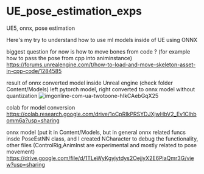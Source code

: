 # UE_pose_estimation_exps
UE5, onnx, pose estimation

Here's my try to understand how to use ml models inside of UE using ONNX 

biggest question for now is how to move bones from code ? (for example how to pass the pose from cpp into animinstance)
https://forums.unrealengine.com/t/how-to-load-and-move-skeleton-asset-in-cpp-code/1284585

result of onnx converted model inside Unreal engine (check folder Content/Models)
left pytorch model, right converted to onnx model without quantization 
![imgonline-com-ua-twotoone-hIkCAebGqX25](https://github.com/tempdeltavalue/UE_pose_estimation_exps/assets/36921178/3e54d845-e5e5-4a86-90e3-e2c8a441d723)

colab for model conversion 
https://colab.research.google.com/drive/1oCpRIkPRSYDJXjwHbV2_Ev1Clhbomm6a?usp=sharing

onnx model (put it in Content/Models, but in general onnx related funcs insde PoseEstNN class, and I created NCharacter to debug the functionality, other files (ControlRig,AnimInst are experimental and mostly related to pose movement)
https://drive.google.com/file/d/1TLeWyKgyjytdys2OejjyX2E6PiaQmr3G/view?usp=sharing

